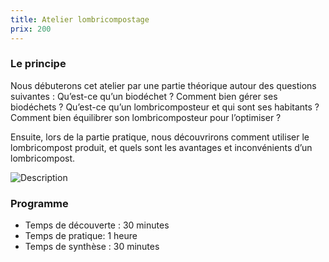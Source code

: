 ```yaml
---
title: Atelier lombricompostage
prix: 200
---
```


### Le principe

Nous débuterons cet atelier par une partie théorique autour des questions suivantes : Qu’est-ce qu’un biodéchet ? Comment bien gérer ses biodéchets ? Qu’est-ce qu’un lombricomposteur et qui sont ses habitants ? Comment bien équilibrer son lombricomposteur pour l’optimiser ?

Ensuite, lors de la partie pratique, nous découvrirons comment utiliser le lombricompost produit, et quels sont les avantages et inconvénients d’un lombricompost.

![Description](/prestations/lombricompost/composteur.png)

### Programme

- Temps de découverte : 30 minutes
- Temps de pratique: 1 heure
- Temps de synthèse : 30 minutes
